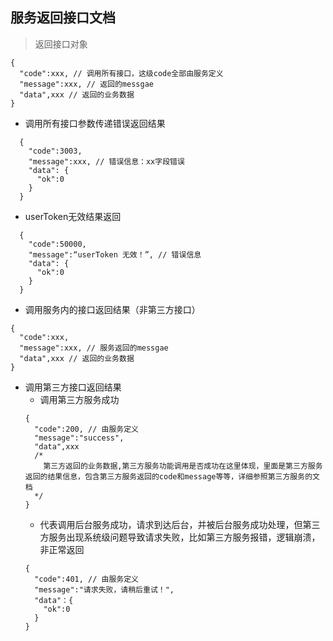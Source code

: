 ## 服务返回接口文档

> 返回接口对象
```
{
  "code":xxx, // 调用所有接口，这级code全部由服务定义
  "message":xxx, // 返回的messgae
  "data",xxx // 返回的业务数据
}
```

* 调用所有接口参数传递错误返回结果
```
  {
    "code":3003,
    "message":xxx, // 错误信息：xx字段错误
    "data": {
      "ok":0
    }
  }
```
* userToken无效结果返回
```
  {
    "code":50000,
    "message":“userToken 无效！”, // 错误信息
    "data": {
      "ok":0
    }
  }
```

* 调用服务内的接口返回结果（非第三方接口）
```
{
  "code":xxx,
  "message":xxx, // 服务返回的messgae
  "data",xxx // 返回的业务数据
}
```
* 调用第三方接口返回结果
  * 调用第三方服务成功
  ```
  {
    "code":200, // 由服务定义
    "message":"success",
    "data",xxx 
    /*
      第三方返回的业务数据,第三方服务功能调用是否成功在这里体现，里面是第三方服务返回的结果信息，包含第三方服务返回的code和message等等，详细参照第三方服务的文档
    */
  }
  ```
  * 代表调用后台服务成功，请求到达后台，并被后台服务成功处理，但第三方服务出现系统级问题导致请求失败，比如第三方服务报错，逻辑崩溃，非正常返回
  ```
  {
    "code":401, // 由服务定义
    "message":"请求失败，请稍后重试！",
    "data"：{
      "ok":0
    }
  }
  ```

